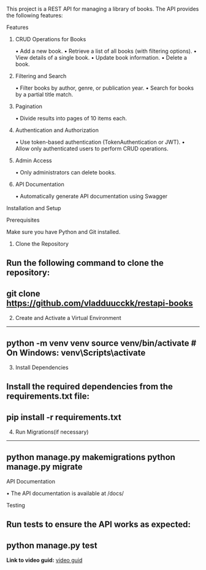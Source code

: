 This project is a REST API for managing a library of books. The API provides the following features:

Features

1. CRUD Operations for Books

	•	Add a new book.
	•	Retrieve a list of all books (with filtering options).
	•	View details of a single book.
	•	Update book information.
	•	Delete a book.

2. Filtering and Search

	•	Filter books by author, genre, or publication year.
	•	Search for books by a partial title match.

3. Pagination

	•	Divide results into pages of 10 items each.

4. Authentication and Authorization

	•	Use token-based authentication (TokenAuthentication or JWT).
	•	Allow only authenticated users to perform CRUD operations.

5. Admin Access

	•	Only administrators can delete books.

6. API Documentation

	•	Automatically generate API documentation using Swagger

Installation and Setup

Prerequisites

Make sure you have Python and Git installed.

1. Clone the Repository

Run the following command to clone the repository:
---
git clone https://github.com/vladduucckk/restapi-books
---

2. Create and Activate a Virtual Environment
---
python -m venv venv
source venv/bin/activate  # On Windows: venv\Scripts\activate
---
3. Install Dependencies

Install the required dependencies from the requirements.txt file:
---
pip install -r requirements.txt
---
4. Run Migrations(if necessary)
---
python manage.py makemigrations
python manage.py migrate
---
API Documentation

•	The API documentation is available at /docs/ 

Testing

Run tests to ensure the API works as expected:
--
python manage.py test
--


**Link to video guid:**
[video guid](https://www.youtube.com/watch?v=UBh6as1NvF4)

